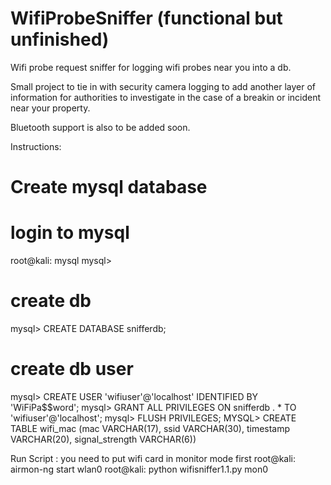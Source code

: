 # WifiProbeSniffer (functional but unfinished)
Wifi probe request sniffer for logging wifi probes near you into a db. 

Small project to tie in with security camera logging to add another layer of information for authorities to investigate in the case of a breakin or incident near your property. 

Bluetooth support is also to be added soon.

Instructions:

# Create mysql database
# login to mysql
root@kali: mysql
mysql>
# create db
mysql> CREATE DATABASE snifferdb;
# create db user
mysql> CREATE USER 'wifiuser'@'localhost' IDENTIFIED BY 'WiFiPa$$word';
mysql> GRANT ALL PRIVILEGES ON snifferdb . * TO 'wifiuser'@'localhost';
mysql> FLUSH PRIVILEGES;
MYSQL> CREATE TABLE wifi_mac (mac VARCHAR(17), ssid VARCHAR(30), timestamp VARCHAR(20), signal_strength VARCHAR(6))

Run Script :
you need to put wifi card in monitor mode first
root@kali: airmon-ng start wlan0
root@kali: python wifisniffer1.1.py mon0
